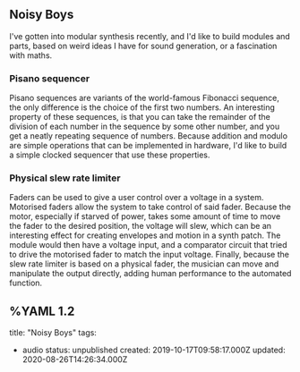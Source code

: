 ## Noisy Boys
I've gotten into modular synthesis recently, and I'd like to build modules and parts, based on weird ideas I have for sound generation, or a fascination with maths.

### Pisano sequencer
Pisano sequences are variants of the world-famous Fibonacci sequence, the only difference is the choice of the first two numbers. An interesting property of these sequences, is that you can take the remainder of the division of each number in the sequence by some other number, and you get a neatly repeating sequence of numbers. Because addition and modulo are simple operations that can be implemented in hardware, I'd like to build a simple clocked sequencer that use these properties.

### Physical slew rate limiter
Faders can be used to give a user control over a voltage in a system. Motorised faders allow the system to take control of said fader.
Because the motor, especially if starved of power, takes some amount of time to move the fader to the desired position, the voltage will slew, which can be an interesting effect for creating envelopes and motion in a synth patch. The module would then have a voltage input, and a comparator circuit that tried to drive the motorised fader to match the input voltage.
Finally, because the slew rate limiter is based on a physical fader, the musician can move and manipulate the output directly, adding human performance to the automated function.

%YAML 1.2
---
title: "Noisy Boys"
tags:
  - audio
status: unpublished
created: 2019-10-17T09:58:17.000Z
updated: 2020-08-26T14:26:34.000Z
